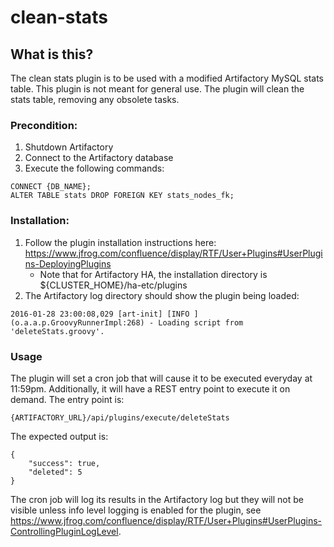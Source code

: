 # clean-stats

## What is this?

The clean stats	plugin is to be used with a modified Artifactory MySQL stats table. This plugin is not meant for general use. The plugin will clean the stats table, removing any obsolete tasks.

### Precondition:

1. Shutdown Artifactory
2. Connect to the Artifactory database
3. Execute the following commands:
```
CONNECT {DB_NAME};
ALTER TABLE stats DROP FOREIGN KEY stats_nodes_fk;	
```

### Installation:

1. Follow the plugin installation instructions here: https://www.jfrog.com/confluence/display/RTF/User+Plugins#UserPlugins-DeployingPlugins
   * Note that for Artifactory HA, the installation directory is ${CLUSTER_HOME}/ha-etc/plugins
2. The Artifactory log directory should show the plugin being loaded:
```
2016-01-28 23:00:08,029 [art-init] [INFO ] (o.a.a.p.GroovyRunnerImpl:268) - Loading script from 'deleteStats.groovy'.
```

### Usage
The plugin will set a cron job that will cause it to be executed everyday at 11:59pm. Additionally, it will have a REST entry point to execute it on demand. The entry point is:
```
{ARTIFACTORY_URL}/api/plugins/execute/deleteStats
```

The expected output is:
```
{
    "success": true,
    "deleted": 5
}
```

The cron job will log its results in the Artifactory log but they will not be visible unless info level logging is enabled for the plugin, see https://www.jfrog.com/confluence/display/RTF/User+Plugins#UserPlugins-ControllingPluginLogLevel.

